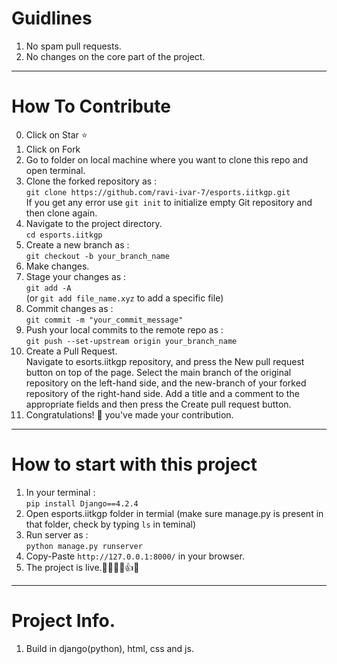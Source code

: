 # Guidlines 
1. No spam pull requests.
2. No changes on the core part of the project.
<hr>

# How To Contribute
0. Click on Star ⭐
1. Click on Fork
2. Go to folder on local machine where you want to clone this repo and open terminal.
3. Clone the forked repository as : <br />
   ```git clone https://github.com/ravi-ivar-7/esports.iitkgp.git```<br>
   If you get any error use ```git init``` to initialize empty Git repository and then clone again.
5. Navigate to the project directory. <br />
  ```cd esports.iitkgp```
6. Create a new branch as :<br />
   ```git checkout -b your_branch_name```
7. Make changes.
8. Stage your changes as :<br />
   ```git add -A```<br /> (or ```git add file_name.xyz``` to add a specific file)<br>
9. Commit changes as :<br>
   ```git commit -m "your_commit_message"```
10. Push your local commits to the remote repo as :<br />
   ```git push --set-upstream origin your_branch_name```
11. Create a Pull Request.<br />
   Navigate to esorts.iitkgp repository, and press the New pull request button on top of the page.
   Select the main branch of the original repository on the left-hand side, and the new-branch of your forked repository of the right-hand side.
   Add a title and a comment to the appropriate fields and then press the Create pull request button.
12. Congratulations! 🎉 you've made your contribution.
<hr>

# How to start with this project
1. In your terminal :<br />
   ```pip install Django==4.2.4```
3. Open esports.iitkgp folder in termial (make sure manage.py is present in that folder, check by typing ```ls``` in teminal)
4. Run server as :<br />
   ```python manage.py runserver```
5. Copy-Paste ```http://127.0.0.1:8000/``` in your browser.
6. The project is live.🥳🎉👏🤝👍🌷
<hr>

# Project Info.
1. Build in django(python), html, css and js. <br>
